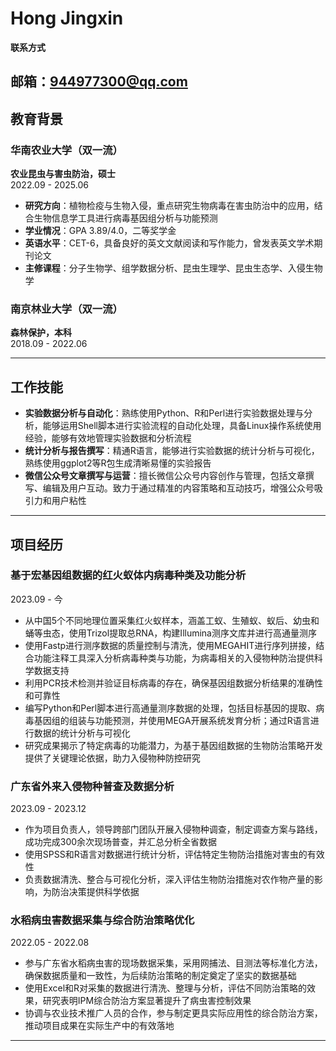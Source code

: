 # Hong Jingxin

**联系方式**  

邮箱：[944977300@qq.com](mailto:944977300@qq.com)
---

## 教育背景

### 华南农业大学（双一流）  
**农业昆虫与害虫防治，硕士**  
2022.09 - 2025.06

- **研究方向**：植物检疫与生物入侵，重点研究生物病毒在害虫防治中的应用，结合生物信息学工具进行病毒基因组分析与功能预测
- **学业情况**：GPA 3.89/4.0，二等奖学金
- **英语水平**：CET-6，具备良好的英文文献阅读和写作能力，曾发表英文学术期刊论文
- **主修课程**：分子生物学、组学数据分析、昆虫生理学、昆虫生态学、入侵生物学

### 南京林业大学（双一流）  
**森林保护，本科**  
2018.09 - 2022.06

---

## 工作技能

- **实验数据分析与自动化**：熟练使用Python、R和Perl进行实验数据处理与分析，能够运用Shell脚本进行实验流程的自动化处理，具备Linux操作系统使用经验，能够有效地管理实验数据和分析流程
- **统计分析与报告撰写**：精通R语言，能够进行实验数据的统计分析与可视化，熟练使用ggplot2等R包生成清晰易懂的实验报告
- **微信公众号文章撰写与运营**：擅长微信公众号内容创作与管理，包括文章撰写、编辑及用户互动。致力于通过精准的内容策略和互动技巧，增强公众号吸引力和用户粘性

---

## 项目经历

### 基于宏基因组数据的红火蚁体内病毒种类及功能分析  
2023.09 - 今

- 从中国5个不同地理位置采集红火蚁样本，涵盖工蚁、生殖蚁、蚁后、幼虫和蛹等虫态，使用Trizol提取总RNA，构建Illumina测序文库并进行高通量测序
- 使用Fastp进行测序数据的质量控制与清洗，使用MEGAHIT进行序列拼接，结合功能注释工具深入分析病毒种类与功能，为病毒相关的入侵物种防治提供科学数据支持
- 利用PCR技术检测并验证目标病毒的存在，确保基因组数据分析结果的准确性和可靠性
- 编写Python和Perl脚本进行高通量测序数据的处理，包括目标基因的提取、病毒基因组的组装与功能预测，并使用MEGA开展系统发育分析；通过R语言进行数据的统计分析与可视化
- 研究成果揭示了特定病毒的功能潜力，为基于基因组数据的生物防治策略开发提供了关键理论依据，助力入侵物种防控研究

### 广东省外来入侵物种普查及数据分析  
2023.09 - 2023.12

- 作为项目负责人，领导跨部门团队开展入侵物种调查，制定调查方案与路线，成功完成300余次现场普查，并汇总分析全省数据
- 使用SPSS和R语言对数据进行统计分析，评估特定生物防治措施对害虫的有效性
- 负责数据清洗、整合与可视化分析，深入评估生物防治措施对农作物产量的影响，为防治决策提供科学依据

### 水稻病虫害数据采集与综合防治策略优化  
2022.05 - 2022.08

- 参与广东省水稻病虫害的现场数据采集，采用网捕法、目测法等标准化方法，确保数据质量和一致性，为后续防治策略的制定奠定了坚实的数据基础
- 使用Excel和R对采集的数据进行清洗、整理与分析，评估不同防治策略的效果，研究表明IPM综合防治方案显著提升了病虫害控制效果
- 协调与农业技术推广人员的合作，参与制定更具实际应用性的综合防治方案，推动项目成果在实际生产中的有效落地

---

